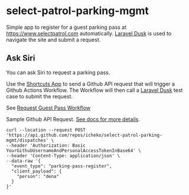 # select-patrol-parking-mgmt
Simple app to register for a guest parking pass at https://www.selectpatrol.com automatically. [Laravel Dusk](https://laravel.com/docs/5.8/dusk) is used to navigate the site and submit a request.

## Ask Siri
You can ask Siri to request a parking pass.

Use the [Shortcuts App](https://apps.apple.com/us/app/shortcuts/id915249334) to send a Github API request that will trigger a Github Actions Workflow. The Workflow will then call a [Laravel Dusk](https://laravel.com/docs/5.8/dusk) test case to submit the request.

See [Request Guest Pass Workflow](.github/workflows/request-guest-pass.yml)

Sample Github API Request. [See docs for more details](https://developer.github.com/v3/repos/#create-a-repository-dispatch-event).

````
curl --location --request POST 'https://api.github.com/repos/icheko/select-patrol-parking-mgmt/dispatches' \
--header 'Authorization: Basic YourGithubUsernameAndPersonalAccessTokenInBase64' \
--header 'Content-Type: application/json' \
--data-raw '{
  "event_type": "parking-pass-register",
  "client_payload": {
    "person": "dena"
  }
}'
````
